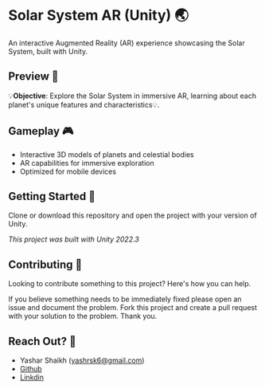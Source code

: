 **Solar System AR (Unity)** 🌏
==========================

An interactive Augmented Reality (AR) experience showcasing the Solar System, built with Unity.


**Preview 👀**
----------
💡**Objective**: Explore the Solar System in immersive AR, learning about each planet's unique features and characteristics💡.

**Gameplay 🎮**
------------
* Interactive 3D models of planets and celestial bodies
* AR capabilities for immersive exploration
* Optimized for mobile devices


**Getting Started 📃**
--------------
Clone or download this repository and open the project with your version of Unity.

*This project was built with Unity 2022.3*


**Contributing 💪**
--------------
Looking to contribute something to this project? Here's how you can help.

If you believe something needs to be immediately fixed please open an issue and document the problem. 
Fork this project and create a pull request with your solution to the problem. Thank you.

**Reach Out? 💬**
----------

* Yashar Shaikh (yashrsk6@gmail.com)
* [Github](https://github.com/YasharShaikh)
* [Linkdin](https://www.linkedin.com/in/yashar-shaikh/)
